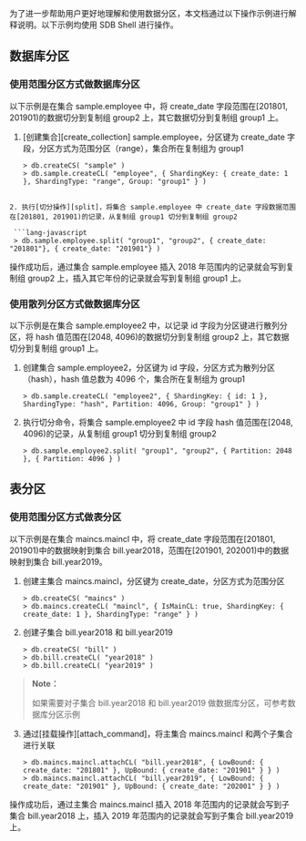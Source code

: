 [^_^]:
    数据分区操作实例
    作者：林友滨
    时间：20190320
    评审意见
    林友滨：初稿完成；时间：20190320
    市场部：时间：20190325


为了进一步帮助用户更好地理解和使用数据分区，本文档通过以下操作示例进行解释说明。以下示例均使用 SDB Shell 进行操作。

数据库分区
----

### 使用范围分区方式做数据库分区 ###

以下示例是在集合 sample.employee 中，将 create_date 字段范围在[201801, 201901)的数据切分到复制组 group2 上，其它数据切分到复制组 group1 上。

1. [创建集合][create_collection] sample.employee，分区键为 create_date 字段，分区方式为范围分区（range），集合所在复制组为 group1 

   ```lang-javascript
   > db.createCS( "sample" )
   > db.sample.createCL( "employee", { ShardingKey: { create_date: 1 }, ShardingType: "range", Group: "group1" } )
  ```

2. 执行[切分操作][split]，将集合 sample.employee 中 create_date 字段数据范围在[201801, 201901)的记录，从复制组 group1 切分到复制组 group2

   ```lang-javascript
   > db.sample.employee.split( "group1", "group2", { create_date: "201801"}, { create_date: "201901"} )
   ```

操作成功后，通过集合 sample.employee 插入 2018 年范围内的记录就会写到复制组 group2 上，插入其它年份的记录就会写到复制组 group1 上。

### 使用散列分区方式做数据库分区 ###

以下示例是在集合 sample.employee2 中，以记录 id 字段为分区键进行散列分区，将 hash 值范围在[2048, 4096)的数据切分到复制组 group2 上，其它数据切分到复制组 group1 上。

1. 创建集合 sample.employee2，分区键为 id 字段，分区方式为散列分区（hash），hash 值总数为 4096 个，集合所在复制组为 group1 

   ```lang-javascript
   > db.sample.createCL( "employee2", { ShardingKey: { id: 1 }, ShardingType: "hash", Partition: 4096, Group: "group1" } )
   ```

2. 执行切分命令，将集合 sample.employee2 中 id 字段 hash 值范围在[2048, 4096)的记录，从复制组 group1 切分到复制组 group2 

   ```lang-javascript
   > db.sample.employee2.split( "group1", "group2", { Partition: 2048 }, { Partition: 4096 } )
   ```

表分区
----

### 使用范围分区方式做表分区 ###

以下示例是在集合 maincs.maincl 中，将 create_date 字段范围在[201801, 201901)中的数据映射到集合 bill.year2018，范围在[201901, 202001)中的数据映射到集合 bill.year2019。

1. 创建主集合 maincs.maincl，分区键为 create_date，分区方式为范围分区

   ```lang-javascript
   > db.createCS( "maincs" )
   > db.maincs.createCL( "maincl", { IsMainCL: true, ShardingKey: { create_date: 1 }, ShardingType: "range" } )
   ```

2. 创建子集合 bill.year2018 和 bill.year2019

   ```lang-javascript
   > db.createCS( "bill" )
   > db.bill.createCL( "year2018" )
   > db.bill.createCL( "year2019" )
   ```
> **Note：**
> 
> 如果需要对子集合 bill.year2018 和 bill.year2019 做数据库分区，可参考数据库分区示例

3. 通过[挂载操作][attach_command]，将主集合 maincs.maincl 和两个子集合进行关联

   ```lang-javascript
   > db.maincs.maincl.attachCL( "bill.year2018", { LowBound: { create_date: "201801" }, UpBound: { create_date: "201901" } } )
   > db.maincs.maincl.attachCL( "bill.year2019", { LowBound: { create_date: "201901" }, UpBound: { create_date: "202001" } } )
   ```

操作成功后，通过主集合 maincs.maincl 插入 2018 年范围内的记录就会写到子集合 bill.year2018 上，插入 2019 年范围内的记录就会写到子集合 bill.year2019 上。

[^_^]: 
    本文使用到的所有链接及引用。
[create_collection]:manual/Manual/Sequoiadb_Command/Sdb/createCS.md
[split]:manual/Manual/Sequoiadb_Command/SdbCollection/split.md
[attach_command]:manual/Manual/Sequoiadb_Command/SdbCollection/attachCL.md